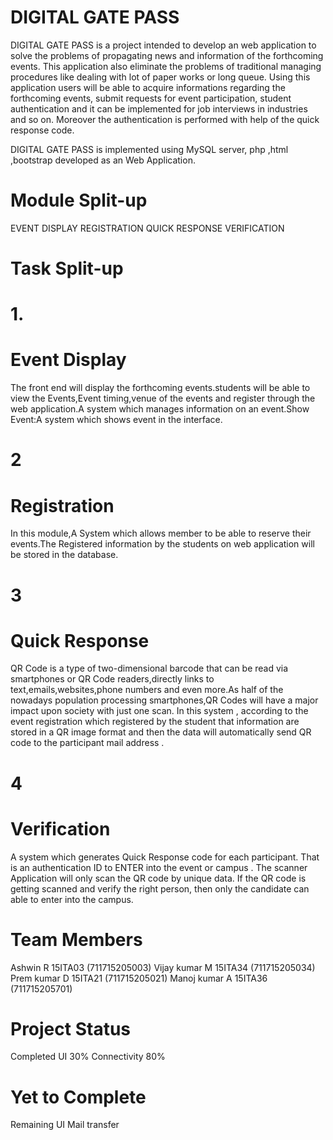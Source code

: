 # DIGITAL GATE PASS
DIGITAL GATE PASS is a project intended to develop an web application  to solve the problems of propagating news and information of the forthcoming  events. This application also eliminate the problems of traditional managing procedures like dealing with lot of paper works or long queue. Using this application users will be able to acquire informations regarding the forthcoming events, submit requests for event participation, student  authentication and it can be implemented for job interviews in industries and so on. Moreover the authentication is performed with help of the quick response code.

DIGITAL GATE PASS  is implemented using  MySQL server, php ,html ,bootstrap  developed as an Web Application.
  


# Module Split-up
   EVENT DISPLAY
   REGISTRATION 
   QUICK RESPONSE
   VERIFICATION

# Task Split-up
# 1.
# Event Display
  The front end will display the forthcoming events.students will be able to view the Events,Event timing,venue of the events and        register through the web application.A system which manages information on an event.Show Event:A system which shows event in the interface.
  
# 2
# Registration
  In this module,A System which allows member to be able to reserve their events.The Registered information by the students on web        application will be stored in the database.  
  
# 3
# Quick Response
  QR Code is a type of two-dimensional barcode that can be read via smartphones or QR Code readers,directly links to    text,emails,websites,phone numbers and even more.As half of the nowadays population processing smartphones,QR Codes will have a major    impact upon society with just one scan. In this system , according to the event registration which registered by the student that information are stored in a QR image format and then the data will automatically send QR code to the participant mail address .

# 4
# Verification
  A system which generates Quick Response code for each participant. That is an authentication ID to ENTER into the event or campus . The scanner Application will only scan the QR code by unique data. If the QR code is getting scanned and verify the right person, then only the candidate can able to enter into the campus. 

# Team Members
Ashwin R 15ITA03 (711715205003) 
Vijay kumar M 15ITA34 (711715205034) 
Prem kumar D 15ITA21 (711715205021)
Manoj kumar A 15ITA36 (711715205701)


# Project Status
Completed UI 30% 
Connectivity 80%

# Yet to Complete 
Remaining UI
Mail transfer

